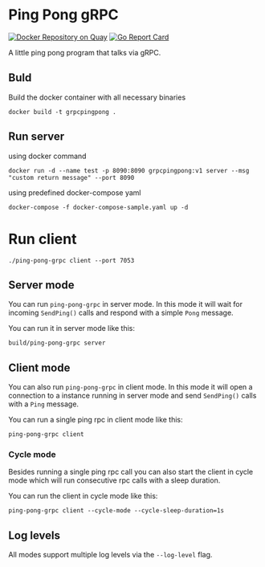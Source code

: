 # Ping Pong gRPC

[![Docker Repository on Quay](https://quay.io/repository/denderello/ping-pong-grpc/status "Docker Repository on Quay")](https://quay.io/repository/denderello/ping-pong-grpc)
[![Go Report Card](https://goreportcard.com/badge/denderello/ping-pong-grpc "Go Report Card")](https://goreportcard.com/report/denderello/ping-pong-grpc)


A little ping pong program that talks via gRPC.

## Buld

Build the docker container with all necessary binaries
```
docker build -t grpcpingpong .
```

## Run server 

using docker command
```
docker run -d --name test -p 8090:8090 grpcpingpong:v1 server --msg "custom return message" --port 8090
```

using predefined docker-compose yaml
```
docker-compose -f docker-compose-sample.yaml up -d
```

# Run client
```
./ping-pong-grpc client --port 7053
```

## Server mode

You can run `ping-pong-grpc` in server mode. In this mode it will wait for
incoming `SendPing()` calls and respond with a simple `Pong` message.

You can run it in server mode like this:
```
build/ping-pong-grpc server
```

## Client mode

You can also run `ping-pong-grpc` in client mode. In this mode it will open a
connection to a instance running in server mode and send `SendPing()` calls with
a `Ping` message.

You can run a single ping rpc in client mode like this:
```
ping-pong-grpc client
```

### Cycle mode

Besides running a single ping rpc call you can also start the client in cycle
mode which will run consecutive rpc calls with a sleep duration.

You can run the client in cycle mode like this:
```
ping-pong-grpc client --cycle-mode --cycle-sleep-duration=1s
```

## Log levels

All modes support multiple log levels via the `--log-level` flag.
